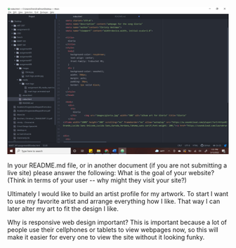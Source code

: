 ![screenshot](./images/screenshot.JPG)

In your README.md file, or in another document (if you are not submitting a live site) please answer the following:
What is the goal of your website? (Think in terms of your user -- why might they visit your site?)

Ultimately I would like to build an artist profile for my artwork. To start I want to use my favorite artist and arrange everything how I like. That way I can later alter my art to fit the design I like.

Why is responsive web design important?
  This is important because a lot of people use their cellphones or tablets to view webpages now, so this will make it easier for every one to view the site without it looking funky.
